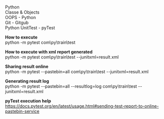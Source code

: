Python </br>
Classe & Objects </br>
OOPS - Python </br>
Git - Gitgub </br>
Python UnitTest - pyTest </br>

<b>How to execute</b></br>
python -m pytest com\py\train\test</br>

<b>How to execute with xml report generated</b></br>
python -m pytest com\py\train\test --junitxml=result.xml</br>

<b>Sharing result online</b></br>
python -m pytest --pastebin=all com\py\train\test --junitxml=result.xml

<b>Generating result log</b></br>
python -m pytest --pastebin=all --resultlog=log com\py\train\test --junitxml=result.xml 

<b>pyTest execution help</b></br>
https://docs.pytest.org/en/latest/usage.html#sending-test-report-to-online-pastebin-service
